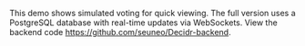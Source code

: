This demo shows simulated voting for quick viewing.
The full version uses a PostgreSQL database with real-time updates via WebSockets.
View the backend code https://github.com/seuneo/Decidr-backend.
